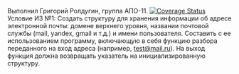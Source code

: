 Выполнил Григорий Ролдугин, группа АПО-11.
[![Coverage Status](https://coveralls.io/repos/github/Grishameister/APO_11_C_CPP_HW/badge.svg?branch=master)](https://coveralls.io/github/Grishameister/APO_11_C_CPP_HW?branch=master)
Условие ИЗ №1:
Создать структуру для хранения информации об адресе электронной почты: домене верхнего уровня, названии почтовой службы (mail, yandex, gmail и т.д.) и имени пользователя. Составить с ее использованием программу, включающую в себя функцию разбора переданного на вход адреса (например, test@mail.ru). На выход функция должна возвращать указатель на инициализированную структуру.


